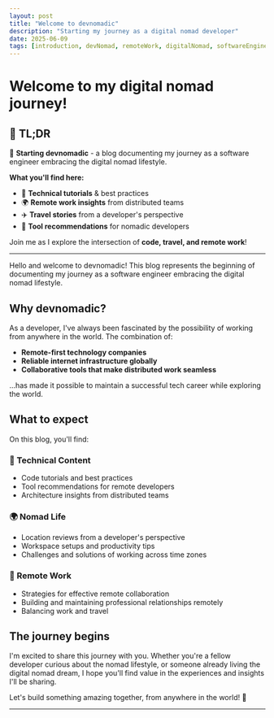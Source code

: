 ```yaml
---
layout: post
title: "Welcome to devnomadic"
description: "Starting my journey as a digital nomad developer"
date: 2025-06-09
tags: [introduction, devNomad, remoteWork, digitalNomad, softwareEngineering, travel, lifestyle, blogging]
---
```


# Welcome to my digital nomad journey!

## 📝 TL;DR

🚀 **Starting devnomadic** - a blog documenting my journey as a software engineer embracing the digital nomad lifestyle.

**What you'll find here:**
- 🔧 **Technical tutorials** & best practices
- 🌍 **Remote work insights** from distributed teams  
- ✈️ **Travel stories** from a developer's perspective
- 📱 **Tool recommendations** for nomadic developers

Join me as I explore the intersection of **code, travel, and remote work**!

---

Hello and welcome to devnomadic! This blog represents the beginning of documenting my journey as a software engineer embracing the digital nomad lifestyle.

## Why devnomadic?

As a developer, I've always been fascinated by the possibility of working from anywhere in the world. The combination of:

- **Remote-first technology companies**
- **Reliable internet infrastructure globally** 
- **Collaborative tools that make distributed work seamless**

...has made it possible to maintain a successful tech career while exploring the world.

## What to expect

On this blog, you'll find:

### 🔧 Technical Content
- Code tutorials and best practices
- Tool recommendations for remote developers  
- Architecture insights from distributed teams

### 🌍 Nomad Life
- Location reviews from a developer's perspective
- Workspace setups and productivity tips
- Challenges and solutions of working across time zones

### 💼 Remote Work
- Strategies for effective remote collaboration
- Building and maintaining professional relationships remotely
- Balancing work and travel

## The journey begins

I'm excited to share this journey with you. Whether you're a fellow developer curious about the nomad lifestyle, or someone already living the digital nomad dream, I hope you'll find value in the experiences and insights I'll be sharing.

Let's build something amazing together, from anywhere in the world! 🚀

---